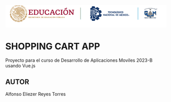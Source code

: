 <center>
     <img src="https://github.com/ELIEZER070901/VueJs-ShoppingCart-Del/blob/main/public/img/fondoblancoitgam.png?raw=true" 
     alt ="ITGAM BANNER"
     />
      
</center>

# SHOPPING CART APP

Proyecto para el curso de Desarrollo de Aplicaciones Moviles 
2023-B usando Vue.js

## AUTOR

Alfonso Eliezer Reyes Torres
